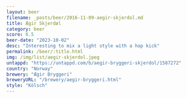 ```yaml
---
layout: beer
filename: _posts/beer/2016-11-09-aegir-skjerdol.md
title: Ægir Skjerdøl
category: beer
score: 6.5
beer-date: "2023-10-02"
desc: "Interesting to mix a light style with a hop kick"
permalink: /beer/:title.html
img: /img/list/aegir-skjerdol.jpeg
untappd: "https://untappd.com/b/aegir-bryggeri-skjerdol/1587272"
country: "Norway"
brewery: "Ægir Bryggeri"
breweryURL: "/brewery/aegir-bryggeri.html"
style: "Kölsch"
---
```

